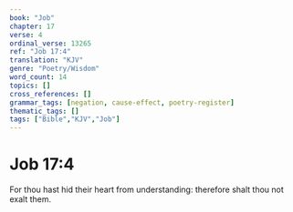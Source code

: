 ```yaml
---
book: "Job"
chapter: 17
verse: 4
ordinal_verse: 13265
ref: "Job 17:4"
translation: "KJV"
genre: "Poetry/Wisdom"
word_count: 14
topics: []
cross_references: []
grammar_tags: [negation, cause-effect, poetry-register]
thematic_tags: []
tags: ["Bible","KJV","Job"]
---
```


# Job 17:4

For thou hast hid their heart from understanding: therefore shalt thou not exalt them.
